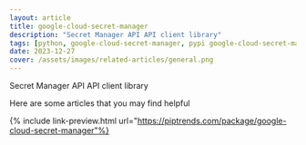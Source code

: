 ```yaml
---
layout: article
title: google-cloud-secret-manager
description: "Secret Manager API API client library"
tags: [python, google-cloud-secret-manager, pypi google-cloud-secret-manager, pypi, references]
date: 2023-12-27
cover: /assets/images/related-articles/general.png
---
```


Secret Manager API API client library

Here are some articles that you may find helpful

{% include link-preview.html url="https://piptrends.com/package/google-cloud-secret-manager"%}
